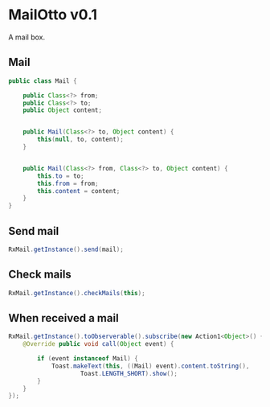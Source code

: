 # MailOtto v0.1
A mail box.

Mail
--------

```java
public class Mail {

    public Class<?> from;
    public Class<?> to;
    public Object content;


    public Mail(Class<?> to, Object content) {
        this(null, to, content);
    }


    public Mail(Class<?> from, Class<?> to, Object content) {
        this.to = to;
        this.from = from;
        this.content = content;
    }
}
```

Send mail
--------

```java
RxMail.getInstance().send(mail);
```

Check mails
--------

```java
RxMail.getInstance().checkMails(this);
```

When received a mail
--------

```java
RxMail.getInstance().toObserverable().subscribe(new Action1<Object>() {
    @Override public void call(Object event) {

        if (event instanceof Mail) {
            Toast.makeText(this, ((Mail) event).content.toString(),
                    Toast.LENGTH_SHORT).show();
        }
    }
});
```
